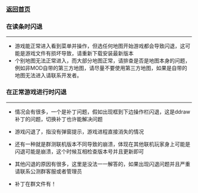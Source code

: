 ### [返回首页](./Home)

### 在读条时闪退

***

- 游戏能正常进入看到菜单并操作，但选任何地图开始游戏都会导致闪退，这可能是游戏文件有损坏导致，请重新下载安装最新版本
- 个别地图无法正常进入，而大部分地图正常，请排查是否是地图本身的问题，例如非MOD自带的第三方地图，请尽量不要使用第三方地图，如果是自带的地图无法进入请联系开发者。


### 在正常游戏进行时闪退

***
- 情况会有很多，一个是补丁问题，假如出现框到下边操作栏闪退，这是ddraw补丁的问题，切换补丁也许能解决问题
- 游戏闪退了，指没有弹窗提示，游戏进程直接消失的情况
- 还有一种就是群测联机版本不同导致的崩溃，体现在其他联机玩家身上可能是闪退可能是崩溃，这个时候互相检查版本号并且更新即可

- 其他闪退的原因有很多，这里是没法一一解答的，如果出现闪退问题并且严重请联系公测群客服或者管理员

- 补丁在群文件有！

